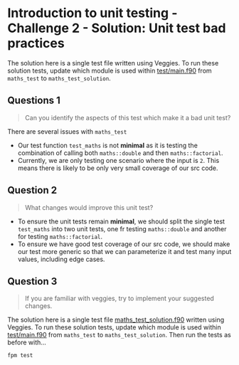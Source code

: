 # Introduction to unit testing - Challenge 2 - Solution: Unit test bad practices

The solution here is a single test file written using Veggies. To run these solution tests,
update which module is used within [test/main.f90](../main.f90) from `maths_test` to `maths_test_solution`.

## Questions 1

> Can you identify the aspects of this test which make it a bad unit test?

There are several issues with `maths_test` 

- Our test function `test_maths` is not **minimal** as it is testing the combination of calling both
  `maths::double` and then `maths::factorial`. 
- Currently, we are only testing one scenario where the input is `2`. This means there is likely to
  be only very small coverage of our src code.

## Question 2

> What changes would improve this unit test?

- To ensure the unit tests remain **minimal**, we should split the single test `test_maths` into two
  unit tests, one fr testing `maths::double` and another for testing `maths::factorial`.
- To ensure we have good test coverage of our src code, we should make our test more generic so that
  we can parameterize it and test many input values, including edge cases.

## Question 3

> If you are familiar with veggies, try to implement your suggested changes.

The solution here is a single test file [maths_test_solution.f90](./maths_test_solution.f90) written
using Veggies. To run these solution tests, update which module is used within [test/main.f90](../main.f90)
from `maths_test` to `maths_test_solution`. Then run the tests as before with... 

```sh
fpm test
```
